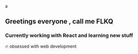 
a
## Greetings everyone , call me FLKQ

### Currently working with React and learning new stuff 

🔥 obsessed with web development







